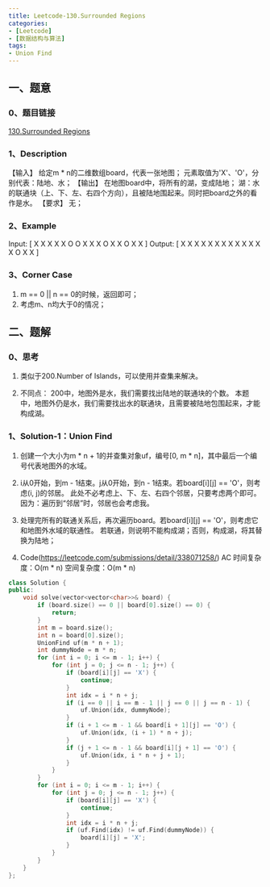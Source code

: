```yaml
---
title: Leetcode-130.Surrounded Regions
categories: 
- [Leetcode]
- [数据结构与算法]
tags: 
- Union Find
---
```


## 一、题意

### 0、题目链接
[130.Surrounded Regions](https://leetcode.com/problems/surrounded-regions/)

### 1、Description
【输入】
给定m * n的二维数组board，代表一张地图；
元素取值为'X'、'O'，分别代表：陆地、水；
【输出】
在地图board中，将所有的湖，变成陆地；
湖：水的联通块（上、下、左、右四个方向），且被陆地围起来。同时把board之外的看作是水。
【要求】
无；

### 2、Example
Input:
[
X X X X
X O O X
X X O X
X O X X
]
Output:
[
X X X X
X X X X
X X X X
X O X X
]

<!-- more -->

### 3、Corner Case
1. m == 0 || n == 0的时候，返回即可；
2. 考虑m、n均大于0的情况；

## 二、题解

### 0、思考
1. 类似于200.Number of Islands，可以使用并查集来解决。

2. 不同点：
200中，地图外是水，我们需要找出陆地的联通块的个数。
本题中，地图外仍是水，我们需要找出水的联通块，且需要被陆地包围起来，才能构成湖。

### 1、Solution-1：Union Find
1. 创建一个大小为m * n + 1的并查集对象uf，编号[0, m * n]，其中最后一个编号代表地图外的水域。

2. i从0开始，到m - 1结束。j从0开始，到n - 1结束。若board[i][j] == 'O'，则考虑(i, j)的邻居。
此处不必考虑上、下、左、右四个邻居，只要考虑两个即可。因为：遍历到“邻居”时，邻居也会考虑我。

3. 处理完所有的联通关系后，再次遍历board。若board[i][j] == 'O'，则考虑它和地图外水域的联通性。
若联通，则说明不能构成湖；否则，构成湖，将其替换为陆地；

4. Code(https://leetcode.com/submissions/detail/338071258/)
AC
时间复杂度：O(m * n)
空间复杂度：O(m * n)
```C++
class Solution {
public:
    void solve(vector<vector<char>>& board) {
        if (board.size() == 0 || board[0].size() == 0) {
            return;
        }
        int m = board.size();
        int n = board[0].size();
        UnionFind uf(m * n + 1);
        int dummyNode = m * n;
        for (int i = 0; i <= m - 1; i++) {
            for (int j = 0; j <= n - 1; j++) {
                if (board[i][j] == 'X') {
                    continue;
                }
                int idx = i * n + j;
                if (i == 0 || i == m - 1 || j == 0 || j == n - 1) {
                    uf.Union(idx, dummyNode);
                }
                if (i + 1 <= m - 1 && board[i + 1][j] == 'O') {
                    uf.Union(idx, (i + 1) * n + j);
                }
                if (j + 1 <= n - 1 && board[i][j + 1] == 'O') {
                    uf.Union(idx, i * n + j + 1);
                }
            }
        }
        for (int i = 0; i <= m - 1; i++) {
            for (int j = 0; j <= n - 1; j++) {
                if (board[i][j] == 'X') {
                    continue;
                }
                int idx = i * n + j;
                if (uf.Find(idx) != uf.Find(dummyNode)) {
                    board[i][j] = 'X';
                }
            }
        }
    }
};
```